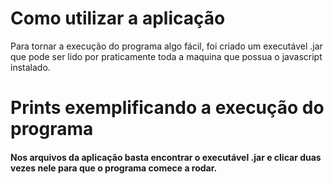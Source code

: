 # Como utilizar a aplicação

Para tornar a execução do programa algo fácil, foi criado um executável .jar que pode ser lido por praticamente toda a maquina que possua o javascript instalado.

# Prints exemplificando a execução do programa

<h4 align="left">
  Nos arquivos da aplicação basta encontrar o executável .jar e clicar duas vezes nele para que o programa comece a rodar.
</h4>

